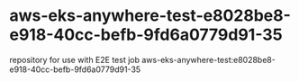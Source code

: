 # aws-eks-anywhere-test-e8028be8-e918-40cc-befb-9fd6a0779d91-35
repository for use with E2E test job aws-eks-anywhere-test:e8028be8-e918-40cc-befb-9fd6a0779d91-35
